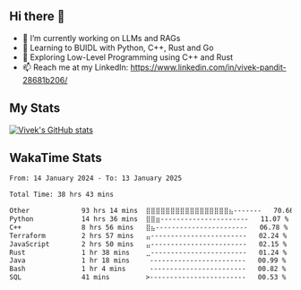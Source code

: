 ## Hi there 👋

- 🔭 I’m currently working on LLMs and RAGs
- 🌱 Learning to BUIDL with Python, C++, Rust and Go 
- 🤔 Exploring Low-Level Programming using C++ and Rust 
- 📫 Reach me at my LinkedIn: https://www.linkedin.com/in/vivek-pandit-28681b206/

## My Stats
[![Vivek's GitHub stats](https://github-readme-stats.vercel.app/api?username=ipanditi&show_icons=true&theme=dark)](https://ipanditi.github.io/)

## WakaTime Stats
<!--START_SECTION:waka-->

```txt
From: 14 January 2024 - To: 13 January 2025

Total Time: 38 hrs 43 mins

Other             93 hrs 14 mins  ⣿⣿⣿⣿⣿⣿⣿⣿⣿⣿⣿⣿⣿⣿⣿⣿⣿⣦-------   70.66 %
Python            14 hrs 36 mins  ⣿⣿⣶----------------------   11.07 %
C++               8 hrs 56 mins   ⣿⣦-----------------------   06.78 %
Terraform         2 hrs 57 mins   ⣤------------------------   02.24 %
JavaScript        2 hrs 50 mins   ⣤------------------------   02.15 %
Rust              1 hr 38 mins    ⣀------------------------   01.24 %
Java              1 hr 18 mins     ------------------------   00.99 %
Bash              1 hr 4 mins      ------------------------   00.82 %
SQL               41 mins         >------------------------   00.53 %
```

<!--END_SECTION:waka-->


